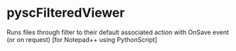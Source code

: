 # pyscFilteredViewer
Runs files through filter to their default associated action with OnSave event (or on request) [for Notepad++ using PythonScript]
